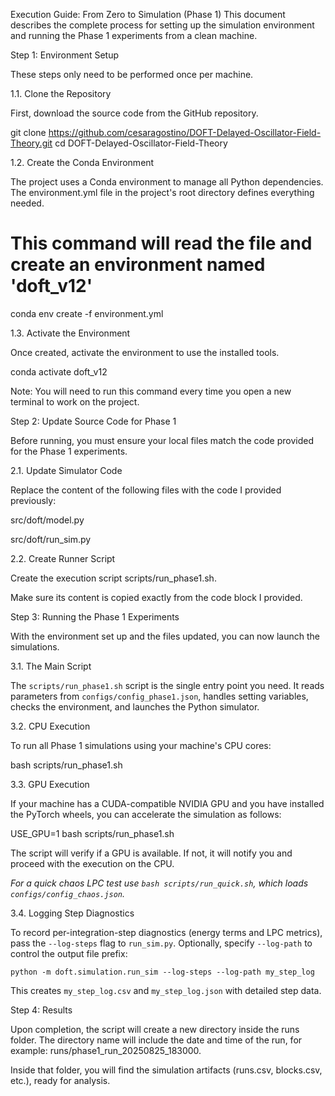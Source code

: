Execution Guide: From Zero to Simulation (Phase 1)
This document describes the complete process for setting up the simulation environment and running the Phase 1 experiments from a clean machine.

Step 1: Environment Setup

These steps only need to be performed once per machine.

1.1. Clone the Repository

First, download the source code from the GitHub repository.

git clone https://github.com/cesaragostino/DOFT-Delayed-Oscillator-Field-Theory.git
cd DOFT-Delayed-Oscillator-Field-Theory

1.2. Create the Conda Environment

The project uses a Conda environment to manage all Python dependencies. The environment.yml file in the project's root directory defines everything needed.

# This command will read the file and create an environment named 'doft_v12'
conda env create -f environment.yml

1.3. Activate the Environment

Once created, activate the environment to use the installed tools.

conda activate doft_v12

Note: You will need to run this command every time you open a new terminal to work on the project.

Step 2: Update Source Code for Phase 1

Before running, you must ensure your local files match the code provided for the Phase 1 experiments.

2.1. Update Simulator Code

Replace the content of the following files with the code I provided previously:

src/doft/model.py

src/doft/run_sim.py

2.2. Create Runner Script

Create the execution script scripts/run_phase1.sh.

Make sure its content is copied exactly from the code block I provided.

Step 3: Running the Phase 1 Experiments

With the environment set up and the files updated, you can now launch the simulations.

3.1. The Main Script

The `scripts/run_phase1.sh` script is the single entry point you need. It reads parameters from `configs/config_phase1.json`, handles setting variables, checks the environment, and launches the Python simulator.

3.2. CPU Execution

To run all Phase 1 simulations using your machine's CPU cores:

bash scripts/run_phase1.sh

3.3. GPU Execution

If your machine has a CUDA-compatible NVIDIA GPU and you have installed the PyTorch wheels, you can accelerate the simulation as follows:

USE_GPU=1 bash scripts/run_phase1.sh

The script will verify if a GPU is available. If not, it will notify you and proceed with the execution on the CPU.

*For a quick chaos LPC test use `bash scripts/run_quick.sh`, which loads `configs/config_chaos.json`.*

3.4. Logging Step Diagnostics

To record per-integration-step diagnostics (energy terms and LPC metrics), pass
the `--log-steps` flag to `run_sim.py`.  Optionally, specify `--log-path` to
control the output file prefix:

```
python -m doft.simulation.run_sim --log-steps --log-path my_step_log
```

This creates `my_step_log.csv` and `my_step_log.json` with detailed step data.

Step 4: Results

Upon completion, the script will create a new directory inside the runs folder. The directory name will include the date and time of the run, for example: runs/phase1_run_20250825_183000.

Inside that folder, you will find the simulation artifacts (runs.csv, blocks.csv, etc.), ready for analysis.

